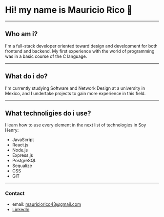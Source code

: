 # Hi! my name is Mauricio Rico 👋
---
## Who am i?
I'm a full-stack developer oriented toward design and development for both frontend and backend. 
My first experience with the world of programming was in a basic course of the C language.

---
## What do i do?
I'm currently studying Software and Network Design at a university in Mexico, and I undertake projects to gain more experience in this field.

---
## What technoligies do i use?
I learn how to use every element in the next list of technologies in Soy Henry:
* JavaScript
* React.js
* Node.js
* Express.js
* PostgreSQL
* Sequalize
* CSS
* GIT
---
### Contact
* email: mauriciorico43@gmail.com
* [LinkedIn](https://www.linkedin.com/in/mauricio-yael-rico-v%C3%A1zquez-990908154)
